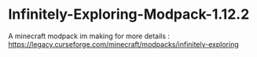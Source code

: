 # Infinitely-Exploring-Modpack-1.12.2
A minecraft modpack im making for more details : https://legacy.curseforge.com/minecraft/modpacks/infinitely-exploring
